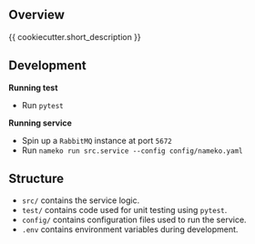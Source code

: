## Overview

{{ cookiecutter.short_description }}

## Development

**Running test**

- Run `pytest`

**Running service**

- Spin up a `RabbitMQ` instance at port `5672`
- Run `nameko run src.service --config config/nameko.yaml`

## Structure

- `src/` contains the service logic.
- `test/` contains code used for unit testing using `pytest`.
- `config/` contains configuration files used to run the service.
- `.env` contains environment variables during development.
